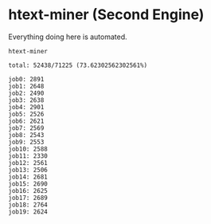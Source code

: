 # htext-miner (Second Engine)

Everything doing here is automated.

```
htext-miner

total: 52438/71225 (73.62302562302561%)

job0: 2891
job1: 2648
job2: 2490
job3: 2638
job4: 2901
job5: 2526
job6: 2621
job7: 2569
job8: 2543
job9: 2553
job10: 2588
job11: 2330
job12: 2561
job13: 2506
job14: 2681
job15: 2690
job16: 2625
job17: 2689
job18: 2764
job19: 2624
```